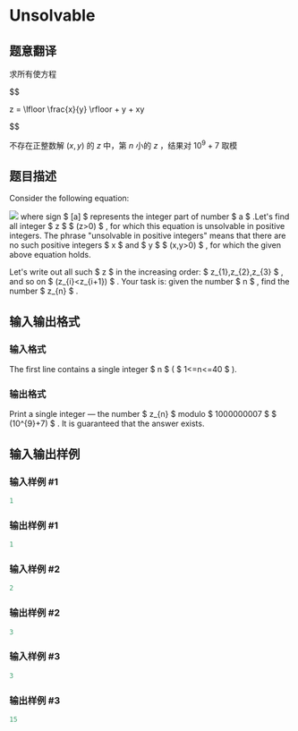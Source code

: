 # Unsolvable

## 题意翻译

求所有使方程

$$

z = \lfloor \frac{x}{y} \rfloor + y + xy

$$

不存在正整数解 $\left( x, y\right)$ 的 $z$ 中，第 $n$ 小的 $z$ ，结果对 $10^9 + 7$ 取模

## 题目描述

Consider the following equation:

![](https://cdn.luogu.com.cn/upload/vjudge_pic/CF225E/546df2c440088cc1d07628a3b2e6a0b61a00f3dc.png) where sign $ [a] $ represents the integer part of number $ a $ .Let's find all integer $ z $ $ (z&gt;0) $ , for which this equation is unsolvable in positive integers. The phrase "unsolvable in positive integers" means that there are no such positive integers $ x $ and $ y $ $ (x,y&gt;0) $ , for which the given above equation holds.

Let's write out all such $ z $ in the increasing order: $ z_{1},z_{2},z_{3} $ , and so on $ (z_{i}&lt;z_{i+1}) $ . Your task is: given the number $ n $ , find the number $ z_{n} $ .

## 输入输出格式

### 输入格式

The first line contains a single integer $ n $ ( $ 1<=n<=40 $ ).

### 输出格式

Print a single integer — the number $ z_{n} $ modulo $ 1000000007 $ $ (10^{9}+7) $ . It is guaranteed that the answer exists.

## 输入输出样例

### 输入样例 #1

```cpp
1

```
### 输出样例 #1

```cpp
1
```


### 输入样例 #2

```cpp
2

```
### 输出样例 #2

```cpp
3
```


### 输入样例 #3

```cpp
3

```
### 输出样例 #3

```cpp
15
```


